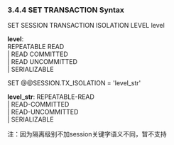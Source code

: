 ### 3.4.4 SET TRANSACTION Syntax
SET SESSION TRANSACTION ISOLATION LEVEL level   

**level**:  
     REPEATABLE READ  
   | READ COMMITTED  
   | READ UNCOMMITTED  
   | SERIALIZABLE  
   
SET @@SESSION.TX_ISOLATION = 'level_str' 

**level_str**:
     REPEATABLE-READ  
   | READ-COMMITTED  
   | READ-UNCOMMITTED  
   | SERIALIZABLE  
   
注：因为隔离级别不加session关键字语义不同，暂不支持
